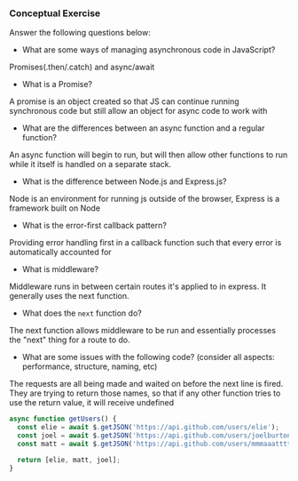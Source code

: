 ### Conceptual Exercise

Answer the following questions below:

- What are some ways of managing asynchronous code in JavaScript?

Promises(.then/.catch) and async/await

- What is a Promise?

A promise is an object created so that JS can continue running synchronous code but still allow an object for async code to work with

- What are the differences between an async function and a regular function?

An async function will begin to run, but will then allow other functions to run while it itself is handled on a separate stack.

- What is the difference between Node.js and Express.js?

Node is an environment for running js outside of the browser, Express is a framework built on Node

- What is the error-first callback pattern?

Providing error handling first in a callback function such that every error is automatically accounted for

- What is middleware?

Middleware runs in between certain routes it's applied to in express. It generally uses the next function.

- What does the `next` function do?

The next function allows middleware to be run and essentially processes the "next" thing for a route to do.

- What are some issues with the following code? (consider all aspects: performance, structure, naming, etc)

The requests are all being made and waited on before the next line is fired. They are trying to return those names, so that if any other function tries to use the return value, it will receive undefined

```js
async function getUsers() {
  const elie = await $.getJSON('https://api.github.com/users/elie');
  const joel = await $.getJSON('https://api.github.com/users/joelburton');
  const matt = await $.getJSON('https://api.github.com/users/mmmaaatttttt');

  return [elie, matt, joel];
}
```
